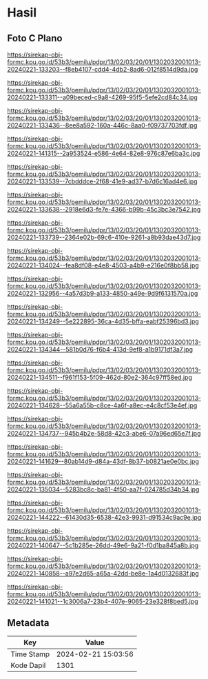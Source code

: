 # Hasil

## Foto C Plano

https://sirekap-obj-formc.kpu.go.id/53b3/pemilu/pdpr/13/02/03/20/01/1302032001013-20240221-133203--f8eb4107-cdd4-4db2-8ad6-012f8514d9da.jpg

https://sirekap-obj-formc.kpu.go.id/53b3/pemilu/pdpr/13/02/03/20/01/1302032001013-20240221-133311--a09beced-c9a8-4269-95f5-5efe2cd84c34.jpg

https://sirekap-obj-formc.kpu.go.id/53b3/pemilu/pdpr/13/02/03/20/01/1302032001013-20240221-133436--8ee8a592-160a-446c-8aa0-f09737703fdf.jpg

https://sirekap-obj-formc.kpu.go.id/53b3/pemilu/pdpr/13/02/03/20/01/1302032001013-20240221-141315--2a953524-e586-4e64-82e8-976c87e6ba3c.jpg

https://sirekap-obj-formc.kpu.go.id/53b3/pemilu/pdpr/13/02/03/20/01/1302032001013-20240221-133539--7cbdddce-2f68-41e9-ad37-b7d6c16ad4e6.jpg

https://sirekap-obj-formc.kpu.go.id/53b3/pemilu/pdpr/13/02/03/20/01/1302032001013-20240221-133638--2918e6d3-fe7e-4366-b99b-45c3bc3e7542.jpg

https://sirekap-obj-formc.kpu.go.id/53b3/pemilu/pdpr/13/02/03/20/01/1302032001013-20240221-133739--2364e02b-69c6-410e-9261-a8b93dae43d7.jpg

https://sirekap-obj-formc.kpu.go.id/53b3/pemilu/pdpr/13/02/03/20/01/1302032001013-20240221-134024--fea8df08-e4e8-4503-a4b9-e216e0f8bb58.jpg

https://sirekap-obj-formc.kpu.go.id/53b3/pemilu/pdpr/13/02/03/20/01/1302032001013-20240221-132956--4a57d3b9-a133-4850-a49e-9d9f6131570a.jpg

https://sirekap-obj-formc.kpu.go.id/53b3/pemilu/pdpr/13/02/03/20/01/1302032001013-20240221-134249--5e222895-36ca-4d35-bffa-eabf25396bd3.jpg

https://sirekap-obj-formc.kpu.go.id/53b3/pemilu/pdpr/13/02/03/20/01/1302032001013-20240221-134344--581b0d76-f6b4-413d-9ef8-a1b9171df3a7.jpg

https://sirekap-obj-formc.kpu.go.id/53b3/pemilu/pdpr/13/02/03/20/01/1302032001013-20240221-134511--f961f153-5f09-462d-80e2-364c97ff58ed.jpg

https://sirekap-obj-formc.kpu.go.id/53b3/pemilu/pdpr/13/02/03/20/01/1302032001013-20240221-134628--55a6a55b-c8ce-4a6f-a8ec-e4c8cf53e4ef.jpg

https://sirekap-obj-formc.kpu.go.id/53b3/pemilu/pdpr/13/02/03/20/01/1302032001013-20240221-134737--945b4b2e-58d8-42c3-abe6-07a96ed65e7f.jpg

https://sirekap-obj-formc.kpu.go.id/53b3/pemilu/pdpr/13/02/03/20/01/1302032001013-20240221-141629--80ab14d9-d84a-43df-8b37-b0821ae0e0bc.jpg

https://sirekap-obj-formc.kpu.go.id/53b3/pemilu/pdpr/13/02/03/20/01/1302032001013-20240221-135034--5283bc8c-ba81-4f50-aa7f-024785d34b34.jpg

https://sirekap-obj-formc.kpu.go.id/53b3/pemilu/pdpr/13/02/03/20/01/1302032001013-20240221-144222--61430d35-6538-42e3-9931-d91534c9ac9e.jpg

https://sirekap-obj-formc.kpu.go.id/53b3/pemilu/pdpr/13/02/03/20/01/1302032001013-20240221-140647--5c1b285e-26dd-49e6-9a21-f0d1ba845a8b.jpg

https://sirekap-obj-formc.kpu.go.id/53b3/pemilu/pdpr/13/02/03/20/01/1302032001013-20240221-140858--a97e2d65-a65a-42dd-be8e-1a4d0132683f.jpg

https://sirekap-obj-formc.kpu.go.id/53b3/pemilu/pdpr/13/02/03/20/01/1302032001013-20240221-141021--1c3006a7-23b4-407e-9065-23e328f8bed5.jpg


## Metadata

| Key        | Value               |
| ---------- | ------------------- |
| Time Stamp | 2024-02-21 15:03:56 |
| Kode Dapil | 1301                |



